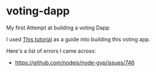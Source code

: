 # voting-dapp
My first Attempt at building a voting Dapp

I used [This tutorial](https://medium.com/@mvmurthy/full-stack-hello-world-voting-ethereum-dapp-tutorial-part-1-40d2d0d807c2) as a guide into building this voting app.

Here's a list of errors I came across:
- https://github.com/nodejs/node-gyp/issues/746
